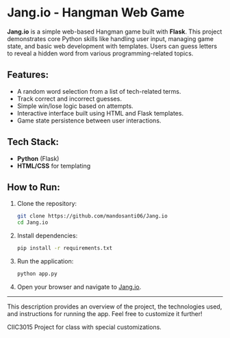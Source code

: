 # Jang.io - Hangman Web Game

**Jang.io** is a simple web-based Hangman game built with **Flask**. This project demonstrates core Python skills like handling user input, managing game state, and basic web development with templates. Users can guess letters to reveal a hidden word from various programming-related topics.

## Features:
- A random word selection from a list of tech-related terms.
- Track correct and incorrect guesses.
- Simple win/lose logic based on attempts.
- Interactive interface built using HTML and Flask templates.
- Game state persistence between user interactions.

## Tech Stack:
- **Python** (Flask)
- **HTML/CSS** for templating

## How to Run:
1. Clone the repository:
   ```bash
   git clone https://github.com/mandosanti06/Jang.io
   cd Jang.io
   ```

2. Install dependencies:
   ```bash
   pip install -r requirements.txt
   ```

3. Run the application:
   ```bash
   python app.py
   ```

4. Open your browser and navigate to [Jang.io](https://jang-io.onrender.com).

---

This description provides an overview of the project, the technologies used, and instructions for running the app. Feel free to customize it further!

CIIC3015 Project for class with special customizations.
